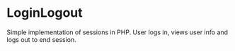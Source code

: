 # LoginLogout
Simple implementation of sessions in PHP. User logs in, views user info and logs out to end session.

